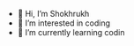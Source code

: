 - 👋 Hi, I’m Shokhrukh
- 👀 I’m interested in coding
- 🌱 I’m currently learning codin

<!---
karimovSAFETY/karimovSAFETY is a ✨ special ✨ repository because its `README.md` (this file) appears on your GitHub profile.
You can click the Preview link to take a look at your changes.
--->
